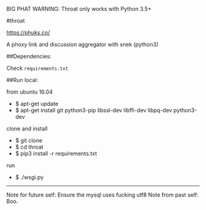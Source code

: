 BIG PHAT WARNING: Throat only works with Python 3.5+

#throat

https://phuks.co/

A phoxy link and discussion aggregator with snek (python3)

##Dependencies:

Check `requirements.txt`

##Run local:

from ubuntu 16.04

 - $ apt-get update
 - $ apt-get install git python3-pip libssl-dev libffi-dev libpq-dev python3-dev

clone and install

 - $ git clone <repo url>
 - $ cd throat
 - $ pip3 install -r requirements.txt

run

 - $ ./wsgi.py

---

Note for future self: Ensure the mysql uses fucking utf8
Note from past self: Boo.
